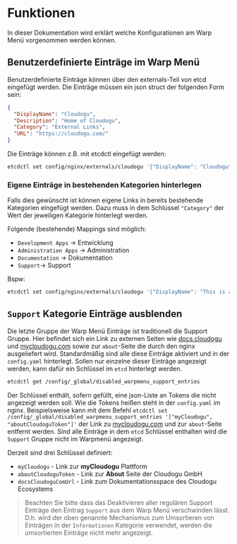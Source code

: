 # Funktionen
In dieser Dokumentation wird erklärt welche Konfigurationen am Warp Menü vorgenommen werden können.

## Benutzerdefinierte Einträge im Warp Menü
Benutzerdefinierte Einträge können über den externals-Teil von etcd eingefügt werden.
Die Einträge müssen ein json struct der folgenden Form sein:

```json
{
  "DisplayName": "Cloudogu",
  "Description": "Home of Cloudogu",
  "Category": "External Links",
  "URL": "https://cloudogu.com/"
}
```

Die Einträge können z.B. mit etcdctl eingefügt werden:

```bash
etcdctl set config/nginx/externals/cloudogu '{"DisplayName": "Cloudogu","Description": "Home of Cloudogu", "Category": "External Links", "URL": "https://cloudogu.com/"}'
```
### Eigene Einträge in bestehenden Kategorien hinterlegen
Falls dies gewünscht ist können eigene Links in bereits bestehende Kategorien eingefügt werden. 
Dazu muss in dem Schlüssel `"Category"` der Wert der jeweiligen Kategorie hinterlegt werden.

Folgende (bestehende) Mappings sind möglich:
* `Development Apps` -> Entwicklung
* `Administration Apps` -> Administration
* `Documentation` -> Dokumentation
* `Support`-> Support

Bspw:
```bash
etcdctl set config/nginx/externals/cloudogu '{"DisplayName": "This is a custom Link","Description": "Link to my resource", "Category": "Development Apps", "URL": "https://my.stuff.com/"}'
```

## `Support` Kategorie Einträge ausblenden
Die letzte Gruppe der Warp Menü Einträge ist traditionell die Support Gruppe. Hier befindet sich ein Link zu externen Seiten wie [docs.cloudogu](https://docs.cloudogu.com/) und 
[mycloudogu.com](https://my.cloudogu.com/) sowie zur `about`-Seite die durch den nginx ausgeliefert wird.
Standardmäßig sind alle diese Einträge aktiviert und in der `config.yaml` hinterlegt.
Sollen nur einzelne dieser Einträge angezeigt werden, kann dafür ein Schlüssel im `etcd` hinterlegt werden.   
```bash
etcdctl get /config/_global/disabled_warpmenu_support_entries
```

Der Schlüssel enthält, sofern gefüllt, eine json-Liste an Tokens die nicht angezeigt werden soll. Wie die Tokens heißen steht in der `config.yaml` im 
nginx.
Beispielsweise kann mit dem Befehl `etcdctl set /config/_global/disabled_warpmenu_support_entries '["myCloudogu", "aboutCloudoguToken"]'`
der Link zu [mycloudogu.com](https://my.cloudogu.com/) und zur `about`-Seite entfernt werden.
Sind alle Einträge in dem `etcd` Schlüssel enthalten wird die `Support` Gruppe nicht im Warpmenü angezeigt.

Derzeit sind drei Schlüssel definiert:
* `myCloudogu` - Link zur __myCloudogu__ Plattform 
* `aboutCloudoguToken` - Link zur __About__ Seite der Cloudogu GmbH 
* `docsCloudoguComUrl` - Link zum Dokumentationsspace des Cloudogu Ecosystems

> Beachten Sie bitte dass das Deaktivieren aller regulären Support Einträge den Eintrag `Support` aus dem Warp Menü verschwinden lässt. 
> D.h. wird der oben genannte Mechanismus zum Umsortieren von Einträgen in der `Informationen` Kategorie verwendet, werden die umsortierten Einträge nicht mehr angezeigt.
